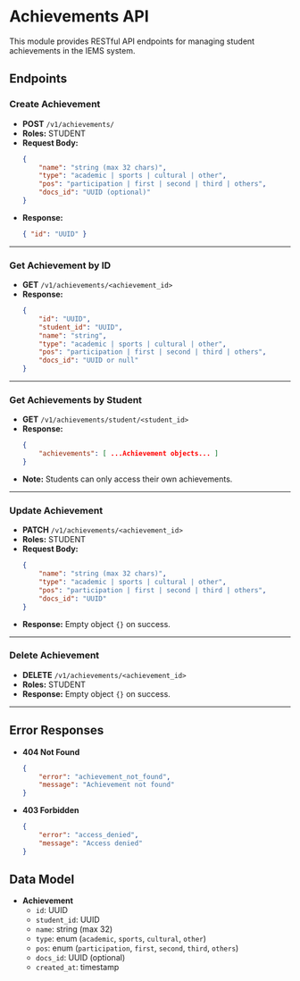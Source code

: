 # Achievements API

This module provides RESTful API endpoints for managing student achievements in the IEMS system.

## Endpoints

### Create Achievement

- **POST** `/v1/achievements/`
- **Roles:** STUDENT
- **Request Body:**
    ```json
    {
        "name": "string (max 32 chars)",
        "type": "academic | sports | cultural | other",
        "pos": "participation | first | second | third | others",
        "docs_id": "UUID (optional)"
    }
    ```
- **Response:** 
    ```json
    { "id": "UUID" }
    ```

---

### Get Achievement by ID

- **GET** `/v1/achievements/<achievement_id>`
- **Response:**
    ```json
    {
        "id": "UUID",
        "student_id": "UUID",
        "name": "string",
        "type": "academic | sports | cultural | other",
        "pos": "participation | first | second | third | others",
        "docs_id": "UUID or null"
    }
    ```

---

### Get Achievements by Student

- **GET** `/v1/achievements/student/<student_id>`
- **Response:**
    ```json
    {
        "achievements": [ ...Achievement objects... ]
    }
    ```
- **Note:** Students can only access their own achievements.

---

### Update Achievement

- **PATCH** `/v1/achievements/<achievement_id>`
- **Roles:** STUDENT
- **Request Body:**
    ```json
    {
        "name": "string (max 32 chars)",
        "type": "academic | sports | cultural | other",
        "pos": "participation | first | second | third | others",
        "docs_id": "UUID"
    }
    ```
- **Response:** Empty object `{}` on success.

---

### Delete Achievement

- **DELETE** `/v1/achievements/<achievement_id>`
- **Roles:** STUDENT
- **Response:** Empty object `{}` on success.

---

## Error Responses

- **404 Not Found**
    ```json
    {
        "error": "achievement_not_found",
        "message": "Achievement not found"
    }
    ```
- **403 Forbidden**
    ```json
    {
        "error": "access_denied",
        "message": "Access denied"
    }
    ```

## Data Model

- **Achievement**
    - `id`: UUID
    - `student_id`: UUID
    - `name`: string (max 32)
    - `type`: enum (`academic`, `sports`, `cultural`, `other`)
    - `pos`: enum (`participation`, `first`, `second`, `third`, `others`)
    - `docs_id`: UUID (optional)
    - `created_at`: timestamp
